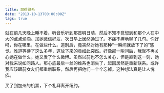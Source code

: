 ```yaml
---
title: 取得联系
date: "2013-10-13T00:00:00Z"
tags: true
---
```


就在前几天晚上睡不着，听音乐听到那首明日晴，然后不知不觉想到和那个人在中大的点点滴滴。加她微信好友，次日早上居然通过了。不痛不痒地聊了几句。你好吗，你在哪里，在做些什么。道别后，竟突然对她有那种“一瞬间就放下了的”感觉。难道等待了这么多年，这放下来的竟如此突然。好像那一瞬间后，我就不再关心她在做什么。她又发了什么微博。虽然以前也不怎么关心，但是直到这一刻，她对我来说如同路人。那心底最后一丝的维系也消失了，起因居然是重新联系。或许我应该跟前女友们都重新联系，然后再把他们一个个忘掉。这种想法真是让人愧疚。

买了到加州的机票，下个礼拜离开纽约。
